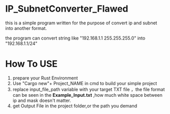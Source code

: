 # IP_SubnetConverter_Flawed
this is a simple program written for the purpose of convert ip and subnet into another format.

the program can convert string like "192.168.1.1 255.255.255.0" into "192.168.1.1/24"

# How To USE
1. prepare your Rust Environment
2. Use "Cargo new"+ Project_NAME in cmd to build your simple project
3. replace input_file_path variable with your target TXT file ，the file format can be seen in the **Example_Input.txt** ,how much white space between ip and mask doesn't matter.
4. get Output File in the project folder,or the path you demand


